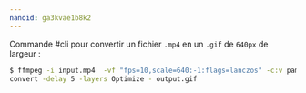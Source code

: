 ```yaml
---
nanoid: ga3kvae1b8k2
---
```

Commande #cli pour convertir un fichier `.mp4` en un `.gif` de `640px` de largeur :

```sh
$ ffmpeg -i input.mp4  -vf "fps=10,scale=640:-1:flags=lanczos" -c:v pam -f image2pipe - | \
convert -delay 5 -layers Optimize - output.gif
```
